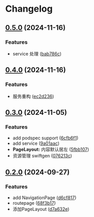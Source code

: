 # Changelog

## [0.5.0](https://github.com/foxdock/DFService/compare/v0.4.1...v0.5.0) (2024-11-16)


### Features

* service 处理 ([bab786c](https://github.com/foxdock/DFService/commit/bab786cfb760d5d56f1cc2c11e6880e60563464f))

## [0.4.0](https://github.com/foxdock/DFService/compare/v0.3.0...v0.4.0) (2024-11-16)


### Features

* 服务重构 ([ec2d236](https://github.com/foxdock/DFService/commit/ec2d236ec0127ea4facd693f1edf6acd52f8deb8))

## [0.3.0](https://github.com/foxdock/DFService/compare/v0.2.0...v0.3.0) (2024-11-05)


### Features

* add podspec support ([6cfb6f1](https://github.com/foxdock/DFService/commit/6cfb6f1b26b2d25146c64f7605c926f0f9990761))
* add service ([9a01aac](https://github.com/foxdock/DFService/commit/9a01aac4d459ad67bc4670c302ecd6d5e0202cbf))
* **PageLayout:** 内容默认居左 ([5fbb107](https://github.com/foxdock/DFService/commit/5fbb10726610b42353a97495cf1e018047b5efd3))
* 资源管理 swiftgen ([076213c](https://github.com/foxdock/DFService/commit/076213cbf1f8d85ad3017034ea25291e77281a67))

## [0.2.0](https://github.com/yaochenfeng/DFService/compare/v0.1.6...v0.2.0) (2024-09-27)


### Features

* add NavigationPage ([d6cf817](https://github.com/yaochenfeng/DFService/commit/d6cf81701e1ff4bab0ed546909ce3c336037f855))
* routepage ([68f3b17](https://github.com/yaochenfeng/DFService/commit/68f3b17bc92ee0b985f0d434e587ea4b86a556a8))
* 添加PageLayout ([d7a632e](https://github.com/yaochenfeng/DFService/commit/d7a632ee9592e46a009c4d868bf939854ebf889d))
